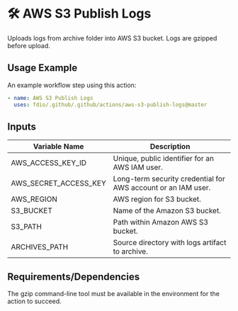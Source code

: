 # 🛠️ AWS S3 Publish Logs

Uploads logs from archive folder into AWS S3 bucket. Logs are gzipped before
upload.

## Usage Example

An example workflow step using this action:

<!-- markdownlint-disable MD013 -->
```yaml
- name: AWS S3 Publish Logs
  uses: fdio/.github/.github/actions/aws-s3-publish-logs@master
```
<!-- markdownlint-enable MD013 -->

## Inputs

<!-- markdownlint-disable MD013 -->

| Variable Name         | Description                                                   |
| --------------------- | ------------------------------------------------------------- |
| AWS_ACCESS_KEY_ID     | Unique, public identifier for an AWS IAM user.                |
| AWS_SECRET_ACCESS_KEY | Long-term security credential for AWS account or an IAM user. |
| AWS_REGION            | AWS region for S3 bucket.                                     |
| S3_BUCKET             | Name of the Amazon S3 bucket.                                 |
| S3_PATH               | Path within Amazon AWS S3 bucket.                             |
| ARCHIVES_PATH         | Source directory with logs artifact to archive.               |

<!-- markdownlint-enable MD013 -->

## Requirements/Dependencies

The gzip command-line tool must be available in the environment for the action
to succeed.